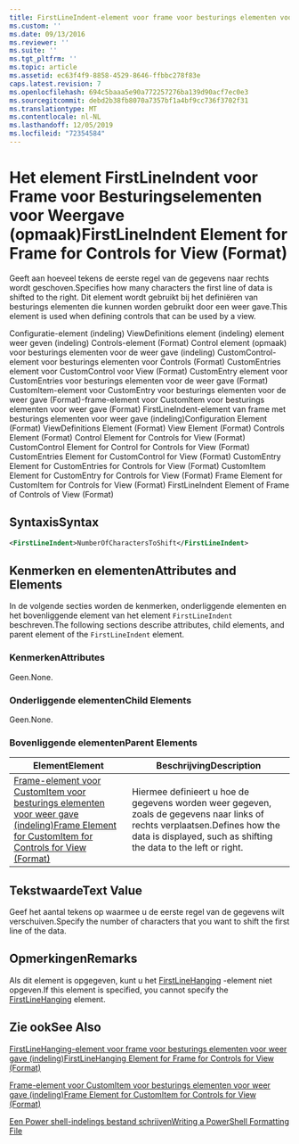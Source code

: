 ```yaml
---
title: FirstLineIndent-element voor frame voor besturings elementen voor weer gave (indeling) | Microsoft Docs
ms.custom: ''
ms.date: 09/13/2016
ms.reviewer: ''
ms.suite: ''
ms.tgt_pltfrm: ''
ms.topic: article
ms.assetid: ec63f4f9-8858-4529-8646-ffbbc278f83e
caps.latest.revision: 7
ms.openlocfilehash: 694c5baaa5e90a772257276ba139d90acf7ec0e3
ms.sourcegitcommit: debd2b38fb8070a7357bf1a4bf9cc736f3702f31
ms.translationtype: MT
ms.contentlocale: nl-NL
ms.lasthandoff: 12/05/2019
ms.locfileid: "72354584"
---
```

# <a name="firstlineindent-element-for-frame-for-controls-for-view-format"></a><span data-ttu-id="a802e-102">Het element FirstLineIndent voor Frame voor Besturingselementen voor Weergave (opmaak)</span><span class="sxs-lookup"><span data-stu-id="a802e-102">FirstLineIndent Element for Frame for Controls for View (Format)</span></span>

<span data-ttu-id="a802e-103">Geeft aan hoeveel tekens de eerste regel van de gegevens naar rechts wordt geschoven.</span><span class="sxs-lookup"><span data-stu-id="a802e-103">Specifies how many characters the first line of data is shifted to the right.</span></span> <span data-ttu-id="a802e-104">Dit element wordt gebruikt bij het definiëren van besturings elementen die kunnen worden gebruikt door een weer gave.</span><span class="sxs-lookup"><span data-stu-id="a802e-104">This element is used when defining controls that can be used by a view.</span></span>

<span data-ttu-id="a802e-105">Configuratie-element (indeling) ViewDefinitions element (indeling) element weer geven (indeling) Controls-element (Format) Control element (opmaak) voor besturings elementen voor de weer gave (indeling) CustomControl-element voor besturings elementen voor Controls (Format) CustomEntries element voor CustomControl voor View (Format) CustomEntry element voor CustomEntries voor besturings elementen voor de weer gave (Format) CustomItem-element voor CustomEntry voor besturings elementen voor de weer gave (Format)-frame-element voor CustomItem voor besturings elementen voor weer gave (Format) FirstLineIndent-element van frame met besturings elementen voor weer gave (indeling)</span><span class="sxs-lookup"><span data-stu-id="a802e-105">Configuration Element (Format) ViewDefinitions Element (Format) View Element (Format) Controls Element (Format) Control Element for Controls for View (Format) CustomControl Element for Control for Controls for View (Format) CustomEntries Element for CustomControl for View (Format) CustomEntry Element for CustomEntries for Controls for View (Format) CustomItem Element for CustomEntry for Controls for View (Format) Frame Element for CustomItem for Controls for View (Format) FirstLineIndent Element of Frame of Controls of View (Format)</span></span>

## <a name="syntax"></a><span data-ttu-id="a802e-106">Syntaxis</span><span class="sxs-lookup"><span data-stu-id="a802e-106">Syntax</span></span>

```xml
<FirstLineIndent>NumberOfCharactersToShift</FirstLineIndent>
```

## <a name="attributes-and-elements"></a><span data-ttu-id="a802e-107">Kenmerken en elementen</span><span class="sxs-lookup"><span data-stu-id="a802e-107">Attributes and Elements</span></span>

<span data-ttu-id="a802e-108">In de volgende secties worden de kenmerken, onderliggende elementen en het bovenliggende element van het element `FirstLineIndent` beschreven.</span><span class="sxs-lookup"><span data-stu-id="a802e-108">The following sections describe attributes, child elements, and parent element of the `FirstLineIndent` element.</span></span>

### <a name="attributes"></a><span data-ttu-id="a802e-109">Kenmerken</span><span class="sxs-lookup"><span data-stu-id="a802e-109">Attributes</span></span>

<span data-ttu-id="a802e-110">Geen.</span><span class="sxs-lookup"><span data-stu-id="a802e-110">None.</span></span>

### <a name="child-elements"></a><span data-ttu-id="a802e-111">Onderliggende elementen</span><span class="sxs-lookup"><span data-stu-id="a802e-111">Child Elements</span></span>

<span data-ttu-id="a802e-112">Geen.</span><span class="sxs-lookup"><span data-stu-id="a802e-112">None.</span></span>

### <a name="parent-elements"></a><span data-ttu-id="a802e-113">Bovenliggende elementen</span><span class="sxs-lookup"><span data-stu-id="a802e-113">Parent Elements</span></span>

|<span data-ttu-id="a802e-114">Element</span><span class="sxs-lookup"><span data-stu-id="a802e-114">Element</span></span>|<span data-ttu-id="a802e-115">Beschrijving</span><span class="sxs-lookup"><span data-stu-id="a802e-115">Description</span></span>|
|-------------|-----------------|
|[<span data-ttu-id="a802e-116">Frame-element voor CustomItem voor besturings elementen voor weer gave (indeling)</span><span class="sxs-lookup"><span data-stu-id="a802e-116">Frame Element for CustomItem for Controls for View (Format)</span></span>](./frame-element-for-customitem-for-controls-for-view-format.md)|<span data-ttu-id="a802e-117">Hiermee definieert u hoe de gegevens worden weer gegeven, zoals de gegevens naar links of rechts verplaatsen.</span><span class="sxs-lookup"><span data-stu-id="a802e-117">Defines how the data is displayed, such as shifting the data to the left or right.</span></span>|

## <a name="text-value"></a><span data-ttu-id="a802e-118">Tekstwaarde</span><span class="sxs-lookup"><span data-stu-id="a802e-118">Text Value</span></span>

<span data-ttu-id="a802e-119">Geef het aantal tekens op waarmee u de eerste regel van de gegevens wilt verschuiven.</span><span class="sxs-lookup"><span data-stu-id="a802e-119">Specify the number of characters that you want to shift the first line of the data.</span></span>

## <a name="remarks"></a><span data-ttu-id="a802e-120">Opmerkingen</span><span class="sxs-lookup"><span data-stu-id="a802e-120">Remarks</span></span>

<span data-ttu-id="a802e-121">Als dit element is opgegeven, kunt u het [FirstLineHanging](./firstlinehanging-element-for-frame-for-controls-for-view-format.md) -element niet opgeven.</span><span class="sxs-lookup"><span data-stu-id="a802e-121">If this element is specified, you cannot specify the [FirstLineHanging](./firstlinehanging-element-for-frame-for-controls-for-view-format.md) element.</span></span>

## <a name="see-also"></a><span data-ttu-id="a802e-122">Zie ook</span><span class="sxs-lookup"><span data-stu-id="a802e-122">See Also</span></span>

[<span data-ttu-id="a802e-123">FirstLineHanging-element voor frame voor besturings elementen voor weer gave (indeling)</span><span class="sxs-lookup"><span data-stu-id="a802e-123">FirstLineHanging Element for Frame for Controls for View (Format)</span></span>](./firstlinehanging-element-for-frame-for-controls-for-view-format.md)

[<span data-ttu-id="a802e-124">Frame-element voor CustomItem voor besturings elementen voor weer gave (indeling)</span><span class="sxs-lookup"><span data-stu-id="a802e-124">Frame Element for CustomItem for Controls for View (Format)</span></span>](./frame-element-for-customitem-for-controls-for-view-format.md)

[<span data-ttu-id="a802e-125">Een Power shell-indelings bestand schrijven</span><span class="sxs-lookup"><span data-stu-id="a802e-125">Writing a PowerShell Formatting File</span></span>](./writing-a-powershell-formatting-file.md)
